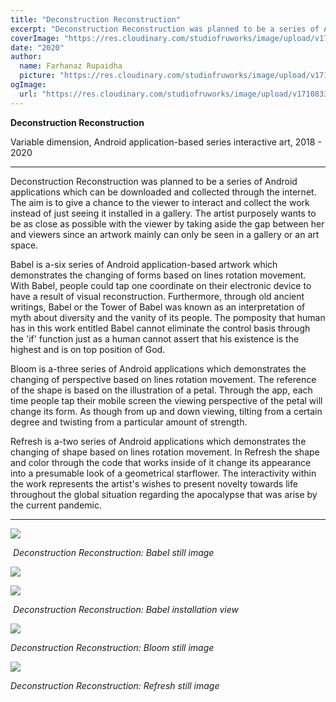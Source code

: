 ```yaml
---
title: "Deconstruction Reconstruction"
excerpt: "Deconstruction Reconstruction was planned to be a series of Android applications which can be downloaded and collected through the internet.."
coverImage: "https://res.cloudinary.com/studiofruworks/image/upload/v1710833358/jackplan-user/cdvfrapvwmcbegqzpn8c.png"
date: "2020"
author:
  name: Farhanaz Rupaidha
  picture: "https://res.cloudinary.com/studiofruworks/image/upload/v1710832241/jackplan-user/e6fmykbxfqftmylyldhg.jpg"
ogImage:
  url: "https://res.cloudinary.com/studiofruworks/image/upload/v1710833358/jackplan-user/cdvfrapvwmcbegqzpn8c.png"
---
```

**Deconstruction Reconstruction**

Variable dimension, Android application-based series interactive art, 2018 - 2020

* * * * *

Deconstruction Reconstruction was planned to be a series of Android applications which can be downloaded and collected through the internet. The aim is to give a chance to the viewer to interact and collect the work instead of just seeing it installed in a gallery. The artist purposely wants to be as close as possible with the viewer by taking aside the gap between her and viewers since an artwork mainly can only be seen in a gallery or an art space.

Babel is a-six series of Android application-based artwork which demonstrates the changing of forms based on lines rotation movement. With Babel, people could tap one coordinate on their electronic device to have a result of visual reconstruction. Furthermore, through old ancient writings, Babel or the Tower of Babel was known as an interpretation of myth about diversity and the vanity of its people. The pomposity that human has in this work entitled Babel cannot eliminate the control basis through the 'if' function just as a human cannot assert that his existence is the highest and is on top position of God.

Bloom is a-three series of Android applications which demonstrates the changing of perspective based on lines rotation movement. The reference of the shape is based on the illustration of a petal. Through the app, each time people tap their mobile screen the viewing perspective of the petal will change its form. As though from up and down viewing, tilting from a certain degree and twisting from a particular amount of strength.

Refresh is a-two series of Android applications which demonstrates the changing of shape based on lines rotation movement. In Refresh the shape and color through the code that works inside of it change its appearance into a presumable look of a geometrical starflower. The interactivity within the work represents the artist's wishes to present novelty towards life throughout the global situation regarding the apocalypse that was arise by the current pandemic.

* * * * *

![](https://res.cloudinary.com/studiofruworks/image/upload/v1710833523/jackplan-user/t6pccc2p91t0lrri0l2i.png)

 *Deconstruction Reconstruction: Babel still image*

![](https://res.cloudinary.com/studiofruworks/image/upload/v1740128669/jackplan-user/l4g3ds0rovoiplhklzoz.jpg)

![](https://res.cloudinary.com/studiofruworks/image/upload/v1740128678/jackplan-user/fwnwwz67jqqawroosspl.jpg)

 *Deconstruction Reconstruction: Babel installation view*


![](https://res.cloudinary.com/studiofruworks/image/upload/v1710833586/jackplan-user/ufw7ckt4k16tytrrtkni.png)

*Deconstruction Reconstruction: Bloom still image*

![](https://res.cloudinary.com/studiofruworks/image/upload/v1710833642/jackplan-user/s8lelezpmrr2iywu88nm.png)

*Deconstruction Reconstruction: Refresh still image*

